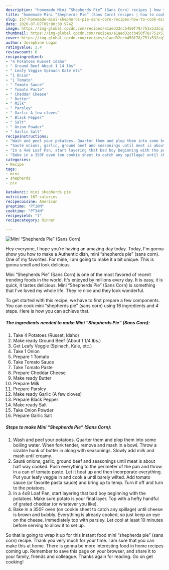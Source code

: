 ```yaml
---
description: "homemade Mini “Shepherds Pie” (Sans Corn) recipes | how to cook Mini “Shepherds Pie” (Sans Corn)"
title: "homemade Mini “Shepherds Pie” (Sans Corn) recipes | how to cook Mini “Shepherds Pie” (Sans Corn)"
slug: 157-homemade-mini-shepherds-pie-sans-corn-recipes-how-to-cook-mini-shepherds-pie-sans-corn
date: 2020-07-07T09:00:30.974Z
image: https://img-global.cpcdn.com/recipes/a1aed32ccb450f78/751x532cq70/mini-shepherds-pie-sans-corn-recipe-main-photo.jpg
thumbnail: https://img-global.cpcdn.com/recipes/a1aed32ccb450f78/751x532cq70/mini-shepherds-pie-sans-corn-recipe-main-photo.jpg
cover: https://img-global.cpcdn.com/recipes/a1aed32ccb450f78/751x532cq70/mini-shepherds-pie-sans-corn-recipe-main-photo.jpg
author: Josephine Logan
ratingvalue: 3.4
reviewcount: 6
recipeingredient:
- "4 Potatoes Russet Idaho"
- " Ground Beef About 1 14 lbs"
- " Leafy Veggie Spinach Kale etc"
- "1 Onion"
- "1 Tomato"
- " Tomato Sauce"
- " Tomato Paste"
- " Cheddar Cheese"
- " Butter"
- " Milk"
- " Parsley"
- " Garlic A few cloves"
- " Black Pepper"
- " Salt"
- " Onion Powder"
- " Garlic Salt"
recipeinstructions:
- "Wash and peel your potatoes. Quarter them and plop them into some boiling water. When fork tender, remove and mash in a bowl. Throw a sizable hunk of butter in along with seasonings. Slowly add milk and mash until creamy."
- "Sauté onions, garlic, ground beef and seasonings until meat is about half way cooked. Push everything to the perimeter of the pan and throw in a can of tomato paste. Let it heat up and then incorporate everything. Put your leafy veggie in and cook a until barely wilted. Add tomato sauce (or favorite pasta sauce) and bring up to temp. Turn it off and turn to the potatoes."
- "In a 4x8 Loaf Pan, start layering that bad boy beginning with the potatoes. Make sure potato is your final layer. Top with a hefty handful of grated cheddar (or whatever you like)."
- "Bake in a 350F oven (on cookie sheet to catch any spillage) until cheese is brown and bubbly. Everything is already cooked, so just keep an eye on the cheese. Immediately top with parsley. Let cool at least 10 minutes before serving to allow it to set up."
categories:
- Recipe
tags:
- mini
- shepherds
- pie

katakunci: mini shepherds pie 
nutrition: 167 calories
recipecuisine: American
preptime: "PT10M"
cooktime: "PT34M"
recipeyield: "1"
recipecategory: Dinner

---
```



![Mini “Shepherds Pie” (Sans Corn)](https://img-global.cpcdn.com/recipes/a1aed32ccb450f78/751x532cq70/mini-shepherds-pie-sans-corn-recipe-main-photo.jpg)

Hey everyone, I hope you're having an amazing day today. Today, I'm gonna show you how to make a Authentic dish, mini “shepherds pie” (sans corn). One of my favorites. For mine, I am going to make it a bit unique. This is gonna smell and look delicious.

Mini “Shepherds Pie” (Sans Corn) is one of the most favored of recent trending foods in the world. It's enjoyed by millions every day. It is easy, it is quick, it tastes delicious. Mini “Shepherds Pie” (Sans Corn) is something that I've loved my whole life. They're nice and they look wonderful.




To get started with this recipe, we have to first prepare a few components. You can cook mini “shepherds pie” (sans corn) using 16 ingredients and 4 steps. Here is how you can achieve that.

<!--inarticleads1-->

##### The ingredients needed to make Mini “Shepherds Pie” (Sans Corn):

1. Take 4 Potatoes (Russet, Idaho)
1. Make ready  Ground Beef (About 1 1/4 lbs.)
1. Get  Leafy Veggie (Spinach, Kale, etc.)
1. Take 1 Onion
1. Prepare 1 Tomato
1. Take  Tomato Sauce
1. Take  Tomato Paste
1. Prepare  Cheddar Cheese
1. Make ready  Butter
1. Prepare  Milk
1. Prepare  Parsley
1. Make ready  Garlic (A few cloves)
1. Prepare  Black Pepper
1. Make ready  Salt
1. Take  Onion Powder
1. Prepare  Garlic Salt




<!--inarticleads2-->

##### Steps to make Mini “Shepherds Pie” (Sans Corn):

1. Wash and peel your potatoes. Quarter them and plop them into some boiling water. When fork tender, remove and mash in a bowl. Throw a sizable hunk of butter in along with seasonings. Slowly add milk and mash until creamy.
1. Sauté onions, garlic, ground beef and seasonings until meat is about half way cooked. Push everything to the perimeter of the pan and throw in a can of tomato paste. Let it heat up and then incorporate everything. Put your leafy veggie in and cook a until barely wilted. Add tomato sauce (or favorite pasta sauce) and bring up to temp. Turn it off and turn to the potatoes.
1. In a 4x8 Loaf Pan, start layering that bad boy beginning with the potatoes. Make sure potato is your final layer. Top with a hefty handful of grated cheddar (or whatever you like).
1. Bake in a 350F oven (on cookie sheet to catch any spillage) until cheese is brown and bubbly. Everything is already cooked, so just keep an eye on the cheese. Immediately top with parsley. Let cool at least 10 minutes before serving to allow it to set up.




So that is going to wrap it up for this instant food mini “shepherds pie” (sans corn) recipe. Thank you very much for your time. I am sure that you can make this at home. There is gonna be more interesting food in home recipes coming up. Remember to save this page on your browser, and share it to your family, friends and colleague. Thanks again for reading. Go on get cooking!
